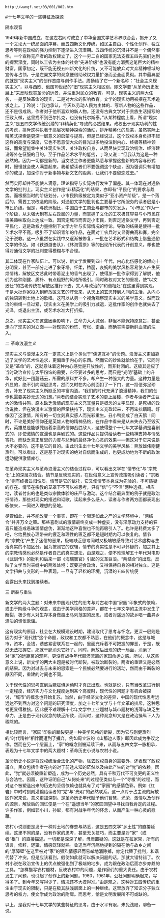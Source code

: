 `http://wangf.net/03/001/002.htm`

#十七年文学的一些特征及探源

隔水观音

1949年新中国成立，在这左右同时成立了中华全国文学艺术界联合会，揭开了又一个文坛大一统局面的序幕，而五四新文化传统，如民主自由、个性化创作、独立思考等则在政权的强力控制下逐渐进入沉潜期。五四传统的沉潜并不是一个偶然事件。一个宣称无产者的政权建立了，这个一穷二白的国家无法支撑五四先驱们达到的探索深度，同时以工农为主体的社会“先进阶级”也没有能力消费这笔巨大的精神财富。国家初定，既不能无视五四新文化的传统，又不可能放弃对大众精神领域的宣传与占领，于是左翼文学的观念便借助政权力量扩张而至全面贯彻。其中最典型的就是“现实主义”的创作态度与创作手法。周扬给了它一个新名称：“社会主义现实主义”，以与西欧、俄国19世纪的“旧”现实主义相区别，即文学要“从革命历史发展上”来反映现实革命的远景，并注重对民众的教育。可见，现实主义的两大任务，一是反映革命的现实，二是对大众的影响教育。文学的现实功用被摆在艺术追求之上。丁玲说：“我也承认，今天以劳动人民为主体的、写新人物的这些作品，还不是很成熟，作者对于他所喜欢的新人物，还没有古典文学对于贵族生活描写的细致入微，这里找不到巴尔扎克，也没有托尔斯泰。”从某种程度上看，所谓“现实主义”是五四文学传统沉潜的“非精英化”导致的必然结果。政权出于现实功利的性的考虑，排斥这种执著于高层次精神探索的活动，排斥精英化的启蒙，虽然实际上精英式探索是更深一层意义的启蒙与提高，但是已经说过，这个政权本身负担不起这样的高度与深度，它也不愿意使大众的目光过多地投注到内心、终极等精神领域，而希望能集中关注现实生活，关注政权自身，从而尽快实现政治统治、经济建设等外在征服的目的。至于作品艺术水平的低劣，丁玲又说：“但我认为这是一种必然的。因为一切都是新的，当文艺工作者更能熟悉与掌握这些新的内容与形式时，慢慢就会使人满意起来。我希望读者们不要强调这个缺点，因为强调只有增加你的成见，加深你对于新事物与新文艺的距离，让我们不要留恋过去。”

然而实际却并不能使人满意，理论指导与实际执行发生了偏差。其一体现在对通俗文学的批判上。现实主义创作是“非精英化”的结果，亦即有“平民化”的要求与趋势。而根据当时的阶级划分，小市民阶级被定为类似于“亚小资产阶级”，是一个落后的，需要工农改造的阶级。对通俗文学的批判也主要基于它所服务的读者层是小市民阶级。但是，与欧洲相比，中国由于工商业与都市的欠发达，“小市民”作为一个阶级，从未强大到有左右政局的力量，而掌握了文化的工农极其容易与小市民在审美趣味取向上达成一致。因否定城市而否定小市民，到否定通俗文学，再到否定平民化，这是政权力量控制下文学方针与实际情况的悖论。导致的结果是使得一批艺术水平不高，吸引不了知识青年的作品，在面对工农兵时又显得曲高和寡，完全沦于说教。这一点虽然在实践中又逐渐被修复，一批在艺术形式和结构上借鉴通俗文学的作品，如《铁道游击队》，《林海雪原》等的出现所代表的开创意义，却也使得对通俗文学的批判变得模糊与不合理。

其二体现在作家队伍上。可以说，新文学发展到四十年代，内心化伤感化的倾向十分明显，甚至一部分走进了象牙塔。纤柔，秾丽，哀婉的美学风格容易使人产生厌烦情绪，解放区文艺此时带着泥土的香气出现了，使得那一批作家得到了解脱，他们为这种刚健、质朴、有点粗野的风格所吸引。同时政权对文艺的重视，使“以文致仕”的古老传统在解放区推行下去，文人与政治的“和谐相处”在这里得到实现。于是大批作家投入到解放区文艺的阵营来，从天上的玄思转到人间的生活，从内心的独语转到土地上的歌唱。这可以从另一个视角观察现实主义的美学意义。然而政治的束缚一旦过紧，现实主义在美学上的吸引力减退，这批作家的创作也就失去了光泽，或退出主流，或艺术水准大打折扣。

总之，现实主义在这些因素影响下，生命力大大减弱，非但不能保持原意旨，甚至走向了现实的对立面——对现实的粉饰、夸张、歪曲，而确实需要新鲜血液的注入。

二 革命浪漫主义

现实主义与浪漫主义在一定意义上是个类似于“儒道互补”的命题。浪漫主义更加靠近了文学的艺术性追求，更偏重于内心的东西。然而它的妙处就恰恰在于，它同时又是“革命”的，这就意味着这种内心感觉是开放性的，而非封闭的。这极其适应了当时政治宣传与太平粉饰的需要，它不要过多的思考，而只是“光明”基础上的升华，就好比一团蘑菇云，所需的原料并不多，却产生一种强大的力量。这种力量是外显的，绝不引向深层思考，然而又时在内心前面扣了一下门，这一扣便弥足珍贵，补充了现实主义所缺乏的丰富内涵。“我们的时代充满了浪漫精神，我们的创作也需要美妙无边的幻想。”两者的结合实现了艺术的更上层楼，作者与读者产生巨大的激情共鸣。原本缺乏激情的现实主义充其量只是概念的文字显现，是死板的政治说教，但在浪漫主义激情的巨掌扶持下，现实主义充盈起来，不再笨拙蹒跚。好像因了这激情，所有的一切立刻真实感人而光彩重生。丑小鸭变成了白天鹅！同时，不论是美好信仰还是英雄人物的精神品格，在作品中看来是从未失去乃至毁灭的，英雄总是能够凭借着崇高的信仰战胜敌人，这使得整个十七年文学基调是喜剧式的，即使激情的宣泄也是喜剧式的。这些作品只提供给读者一些精神支持与情感寄托，而缺乏真正反思的力度与悲剧的最终净化心灵的效果——但这对于它来说是大不必要的，这不是它的目的。由此衍生出十七年文学的美学风格：奔放雄伟刚健热烈。可以看出，这是基于对现实的绝对自信而生成的，也更成功地为不断的政治运动提供激情库存。 

在革命现实主义与革命浪漫主义的结合过程中，可以看出文学在“情节化”与“宗教化”上的深层次结合。情节是反映现实的，在世俗意义上宣传政策吸引读者；“宗教化”则有终极旨归性质，情节是它的依托，它又使情节本身成为先验的，不可质疑的存在。情节在宗教的笼罩下不可以被思考，只有“信”与“不信”两种选择。相应地，读者付出的也是类似宗教体验的庄严与激动。这个结合最典型的例子就是政治抒情诗，那些对现实的描述和讴歌，读起来多么感人，读者与作者两方面都表现出皈依来，一同进入理想的圣地。

尽管如此，并不能改变一个事实，即在一个限定如此之严的文学环境中，“两结合”并非万全之策。那些喜剧式的激情最终变成一种虚妄，没有深厚动力支持的狂喜只能造成愚昧滥情虚伪，渐渐地这种喜悦也不能再吸引人了。也许是耗费太多了吧，它给民族心理带来的疲乏和理性的匮乏都不是短时期内可以恢复的。情节的“宗教化”产生了迷信的恶果，极端缺乏思考同时又极端敏感导致对艺术虚构与生活真实的不加区分。因为按照它的逻辑，情节的真实性是不可以怀疑的，加之其上的宗教情感也必然是作者自己的真实想法，由是观之，便不难理解五十年代对电影《武训传》的批判和后来一部《海瑞罢官》引起的文革巨浪。“两结合”的出现，反映了文学当时夹缝中的两难处境：既要迎合政治，又得保持自身的相对独立。这是文学扭曲与变形的一种表现，一旦有了轻松的环境，沉潜的五四传统便

会露出头来找到接续者。

三 断裂与重生

新文学的两大主题：对未来中国现代性的思考与对古老中国“家园”印象式的依赖，或由于阶级斗争的观念，或由于美学风格的差异，都在十七年文学的主流中发生了断裂，极少有人对生存本身做超出马列范围的反思，或者对遥远的故乡唱一曲异乡漂泊的惆怅歌谣。

这有现实的原因，社会在大规模建设时期，建设取代了思考与怀念。更深一层则是因为对于“现代性”这个命题，政权和工农都不熟悉，在他们的概念中，这是与城市，资本，金钱，诱惑紧密联系在一起的，里面充斥着不可把握的罪恶，于是，既然无法把握它，那就干脆消灭它好了。同时，解放后出现的统一局面，消磨了对“家”的远距离的观照，更没有战争年代颠沛流离的家国命运之感。所以，从这些意义上说，新文学的两大主题是被时代断裂，被政治断裂的。两者的重建又是必然的结果。因为对过去与未来的思索是一个民族必然要进行的活动，然而由于断裂的原因不同，重建的时间也不同。

关于现代性的思考直到后朦胧诗运动时才真正出现。也就是说，只有当改革进行到一定程度，经济实力与文化程度达到某个高度时，现代性的问题才有机会被探讨，“城市”的概念也开始复苏。当然，由于经济文化的差异，中国的现代性思考远远达不到西方对这个问题的研究深度，加之十七年文学与十年文革的排斥，这种思考更显得稚拙。因此便不难理解十七年文学中工业题材与城市题材的浅薄与缺乏生命力，正是由于现代观念的缺乏所致，而同时，这种观念却又是在政治操纵下人为祓除的。

相比较而言，“家园”印象的断裂更是一种美学风格的断裂，因为它与刚健热烈的“时代精神”相悖而遭到了摒弃，例如周立波的《山那边人家》即因此成为争议之作。然而在另一个层面上，“家”的概念则被延续下来，从而与五四文学一脉相承，表现为十七年文学中的两大题材：革命历史小说与农村小说。

革命历史小说是将政权统治合法化的产物，除去政权自身的需要外，还表现了政权甫立，民众包括作者在内的对于前途未知的茫然以及由此产生的对“党”的依赖。因此，“党”就必须被重新塑造，成为一个历史必然，具有千秋万代不可变更的正义性与合法性。因而，这种证明自己“从何处来”的过程便类似与一个“寻根”的过程，而对这个被塑造出来的历史的坚信依赖也就具有了对“家园”的感情色彩。例如《红岩》中时时刻刻灌输给读者的“党”与“光明”的必然联系。这一点对于占主流的解放区作家来说，意义更加深刻。是革命历史年代赋予他们智慧，光荣，激情以及创作的源泉，解放后的回忆便是一个在“遥想当年”的家园回望中寻找自我肯定的过程。许多作家，例如郭小川，孙犁，都有对战争年代的怀念，从而产生一种心灵的慰藉。

农村小说则更是发于一种对土地的眷恋与熟悉，这是五四文学“乡土性”的直接延续。这里不同的是，没有作家的思考，甚至无关技巧，而主要是对“家”（或者“根”）的直接描述。一切都是深深了解，毋庸置疑的，这就是在拉家常，所有的语言，修辞，逻辑，情感驾轻就熟。鲁迅当年沉痛地提到的隔在他与故乡之间的“厚障壁”在这里被对“家”的强烈情感轻而易举地消除掉，肯定代替了批判，和谐代替了冲突。但是应该看到，假使如此就可以解决问题的话，那就大错特错了。农村小说在政治宣传上的优点被强化到了极端的地步，成为跟在政治后面亦步亦趋的工具。“怎样描写农村题材，反映农村中的问题，是作家们的重大责任。由于农村发生了问题，也引起了创作上的新问题。1960，1961年，公社问题明确起来，写得多了。到今年又写得少了，情况还不大摸得准。”由是观之，这种对五四传统的重生由于现实的限制，只是在极其肤浅层面上的一种继续。这里放弃了知识分子独立思考的权力，使文学成为政治的附庸。而思考，恰是文明发展所不可或缺的。

以上，是我对十七年文学的某些特征的思考，由于水平有限，未免浅陋，聊备一说。
